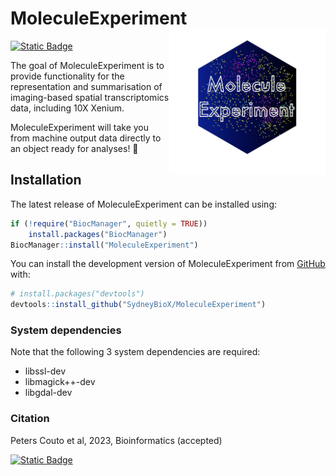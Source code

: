 # MoleculeExperiment <img src="/docs/reference/1200_logo.png" alt="logo" align="right" width="250">

<!-- badges: start -->
[![Static Badge](https://img.shields.io/badge/BIOCONDUCTOR%20TUTORIAL-%23001F3F)](https://bioconductor.org/packages/release/bioc/vignettes/MoleculeExperiment/inst/doc/MoleculeExperiment.html)
<!-- badges: end -->

The goal of MoleculeExperiment is to provide functionality for the representation and summarisation of imaging-based spatial transcriptomics data, including 10X Xenium. 

MoleculeExperiment will take you from machine output data directly to an object ready for analyses! 🚀

## Installation

The latest release of MoleculeExperiment can be installed using:

```r
if (!require("BiocManager", quietly = TRUE))
    install.packages("BiocManager")
BiocManager::install("MoleculeExperiment")
```

You can install the development version of MoleculeExperiment from [GitHub](https://github.com/) with:

``` r
# install.packages("devtools")
devtools::install_github("SydneyBioX/MoleculeExperiment")
```
### System dependencies
Note that the following 3 system dependencies are required:
* libssl-dev
* libmagick++-dev
* libgdal-dev

### Citation
Peters Couto et al, 2023, Bioinformatics (accepted)

[![Static Badge](https://img.shields.io/badge/PREPRINT-darkgreen)](https://www.biorxiv.org/content/10.1101/2023.05.16.541040v1#:~:text=MoleculeExperiment%20enables%20consistent%20infrastructure%20for,transcriptomics%20data%20in%20Bioconductor%20%7C%20bioRxiv)
